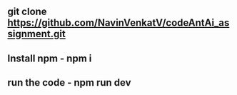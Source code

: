 ## git clone https://github.com/NavinVenkatV/codeAntAi_assignment.git
## Install npm - npm i
## run the code - npm run dev
